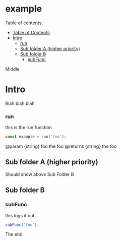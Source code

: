 # example

Table of contents:

<!-- DOCS: TOC START -->

  - [Table of Contents](#)
  - [Intro](#intro)
      - [run](#run)
    - [Sub folder A (higher priority)](#sub-folder-a-higher-priority)
    - [Sub folder B](#sub-folder-b)
      - [subFunc](#subfunc)

<!-- DOCS: TOC END -->

Middle

<!-- DOCS: MAIN START -->

# Intro
Blah blah blah


### run
this is the run function

```ts
const example = run('foo');
```

@param {string} foo the foo
@returns {string} the foo


## Sub folder A (higher priority)
Should show above Sub Folder B


## Sub folder B

### subFunc
this logs it out

```ts
subFunc('foo');
```


<!-- DOCS: MAIN END -->

The end

